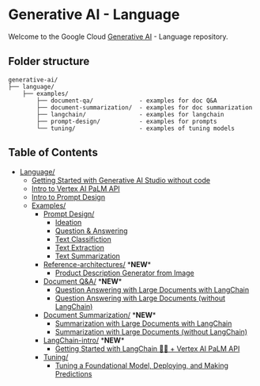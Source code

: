# Generative AI - Language

Welcome to the Google Cloud [Generative AI](https://cloud.google.com/ai/generative-ai/)  - Language repository.

## Folder structure
```
generative-ai/
├── language/
    ├── examples/             
        ├── document-qa/             - examples for doc Q&A
        ├── document-summarization/  - examples for doc summarization
        ├── langchain/               - examples for langchain
        ├── prompt-design/           - examples for prompts
        └── tuning/                  - examples of tuning models
```

## Table of Contents
- [Language/](language/)
  - [Getting Started with Generative AI Studio without code](language/intro_generative_ai_studio.md)
  - [Intro to Vertex AI PaLM API](language/intro_palm_api.ipynb)
  - [Intro to Prompt Design](language/intro_prompt_design.ipynb)
  - [Examples/](language/examples/)
    - [Prompt Design/](language/examples/prompt-design/)
      - [Ideation](language/examples/prompt-design/ideation.ipynb)
      - [Question & Answering](language/examples/prompt-design/question_answering.ipynb)
      - [Text Classifiction](language/examples/prompt-design/text_classification.ipynb)
      - [Text Extraction](language/examples/prompt-design/text_extraction.ipynb)
      - [Text Summarization](language/examples/prompt-design/text_summarization.ipynb)
    - [Reference-architectures/](language/examples/reference-architectures/) \***NEW**\*
      - [Product Description Generator from Image](language/examples/reference-architectures/product_description_generator_image.ipynb)
    - [Document Q&A/](language/examples/document-qa/) \***NEW**\*
      - [Question Answering with Large Documents with LangChain](language/examples/document-qa/question_answering_large_documents_langchain.ipynb)
      - [Question Answering with Large Documents (without LangChain)](language/examples/document-qa/question_answering_large_documents.ipynb)
    - [Document Summarization/](language/examples/document-summarization/) \***NEW**\*
      - [Summarization with Large Documents with LangChain](language/examples/document-summarization/summarization_large_documents_langchain.ipynb)
      - [Summarization with Large Documents (without LangChain)](language/examples/document-summarization/summarization_large_documents.ipynb)
    - [LangChain-intro/](language/examples/langchain-intro/) \***NEW**\*
      - [Getting Started with LangChain 🦜️🔗 + Vertex AI PaLM API](language/examples/langchain-intro/intro_langchain_palm_api.ipynb)
    - [Tuning/](language/examples/tuning/)
      - [Tuning a Foundational Model, Deploying, and Making Predictions](language/examples/tuning/getting_started_tuning.ipynb)
      